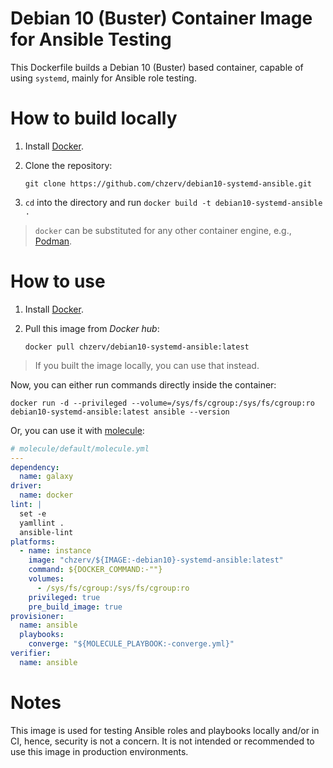 # Debian 10 (Buster) Container Image for Ansible Testing

This Dockerfile builds a Debian 10 (Buster) based container, capable of using `systemd`, mainly for Ansible role testing.

# How to build locally

1. Install [Docker](https://docs.docker.com/engine/install/).
2. Clone the repository: 

   ```shell
   git clone https://github.com/chzerv/debian10-systemd-ansible.git
   ```
3. `cd` into the directory and run `docker build -t debian10-systemd-ansible .`

> `docker` can be substituted for any other container engine, e.g., [Podman](https://podman.io/getting-started/installation.html).

# How to use

1. Install [Docker](https://docs.docker.com/engine/install/).

2. Pull this image from _Docker hub_:

    ```shell
    docker pull chzerv/debian10-systemd-ansible:latest
    ```
> If you built the image locally, you can use that instead.

Now, you can either run commands directly inside the container:

```shell
docker run -d --privileged --volume=/sys/fs/cgroup:/sys/fs/cgroup:ro debian10-systemd-ansible:latest ansible --version
```

Or, you can use it with [molecule](https://github.com/ansible-community/molecule):

```yaml
# molecule/default/molecule.yml
---
dependency:
  name: galaxy
driver:
  name: docker
lint: |
  set -e
  yamllint .
  ansible-lint
platforms:
  - name: instance
    image: "chzerv/${IMAGE:-debian10}-systemd-ansible:latest"
    command: ${DOCKER_COMMAND:-""}
    volumes:
      - /sys/fs/cgroup:/sys/fs/cgroup:ro
    privileged: true
    pre_build_image: true
provisioner:
  name: ansible
  playbooks:
    converge: "${MOLECULE_PLAYBOOK:-converge.yml}"
verifier:
  name: ansible
```

# Notes

This image is used for testing Ansible roles and playbooks locally and/or in CI, hence, security is not
a concern. It is not intended or recommended to use this image in production environments.

